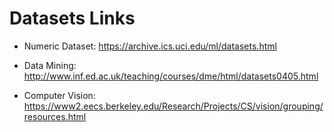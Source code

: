# Datasets Links

- Numeric Dataset:
 https://archive.ics.uci.edu/ml/datasets.html

- Data Mining:
 http://www.inf.ed.ac.uk/teaching/courses/dme/html/datasets0405.html
 
 - Computer Vision:
  https://www2.eecs.berkeley.edu/Research/Projects/CS/vision/grouping/resources.html
  
